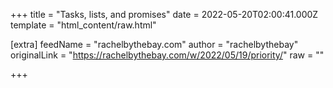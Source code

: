 
+++
title = "Tasks, lists, and promises"
date = 2022-05-20T02:00:41.000Z
template = "html_content/raw.html"

[extra]
feedName = "rachelbythebay.com"
author = "rachelbythebay"
originalLink = "https://rachelbythebay.com/w/2022/05/19/priority/"
raw = ""

+++

